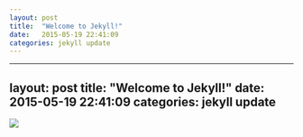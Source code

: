 ```yaml
---
layout: post
title:  "Welcome to Jekyll!"
date:   2015-05-19 22:41:09
categories: jekyll update
---
```

---
layout: post
title:  "Welcome to Jekyll!"
date:   2015-05-19 22:41:09
categories: jekyll update
---
<html>
<body>
<img src="https://dl-web.dropbox.com/get/%EC%A4%91%EA%B8%89%EC%9E%90%EC%9A%A9%EB%9D%BC%EC%BC%93.jpg?_subject_uid=411756219&w=AACRQ1OwrRkwAz7oX7kohzMRymMHGbgYmwVHrDEifnILxQ.jpg" />
</body>
</html>

